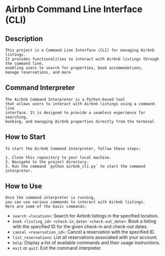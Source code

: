 # Airbnb Command Line Interface (CLI)

## Description
    This project is a Command Line Interface (CLI) for managing Airbnb listings.
    It provides functionalities to interact with Airbnb listings through the command line,
    enabling users to search for properties, book accommodations,
    manage reservations, and more

## Command Interpreter
    The Airbnb Command Interpreter is a Python-based tool
    that allows users to interact with Airbnb listings using a command-line
    interface. It is designed to provide a seamless experience for searching,
    booking, and managing Airbnb properties directly from the terminal
## How to Start
    To start the Airbnb Command Interpreter, follow these steps:

    1. Clone this repository to your local machine.
    2. Navigate to the project directory.
    3. Run the command `python airbnb_cli.py` to start the command interpreter.
## How to Use
    Once the command interpreter is running,
    you can use various commands to interact with Airbnb listings.
    Here are some of the basic commands:

- `search <location>`: Search for Airbnb listings in the specified location.
- `book <listing_id> <check-in_date> <check-out_date>`: Book a listing with 
the specified ID for the given check-in and check-out dates.
- `cancel <reservation_id>`: Cancel a reservation with the specified ID.
- `list_reservations`:  List all reservations associated with your account.
- `help`: Display a list of available commands and their usage instructions.
- `exit` or `quit`: Exit the command interpreter.
